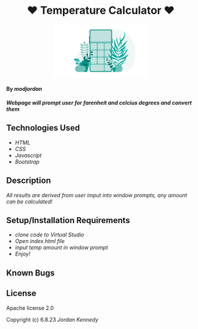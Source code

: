 # <center> ♥ Temperature Calculator ♥</center>

<p align="center">
<img src= "img/calc.gif" width="50%" height="auto" alt="a cute calculator" />
</p>

#### By _**modjordan**_

#### _Webpage will prompt user for farenheit and celcius degrees and convert them_

## Technologies Used

* _HTML_
* _CSS_
* _Javascript_
* _Bootstrap_

## Description

_All results are derived from user imput into window prompts, any amount can be calculated!_

## Setup/Installation Requirements

* _clone code to Virtual Studio_
* _Open index.html file_
* _input temp amount in window prompt_
* _Enjoy!_

## Known Bugs


## License

Apache license 2.0

Copyright (c) 6.8.23 _Jordan Kennedy_